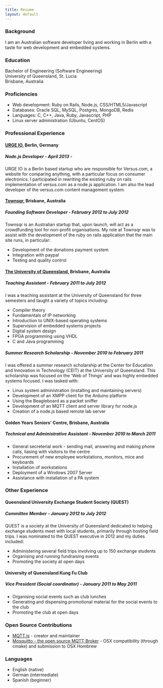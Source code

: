 ```yaml
---
title: Resume
layout: default
---
```


### Background

I am an Australian software developer living and working in
Berlin with a taste for web development and embedded systems.

### Education

Bachelor of Engineering (Software Engineering)  
University of Queensland, St. Lucia  
Brisbane, Australia  

### Proficiencies

* Web development: Ruby on Rails, Node.js, CSS/HTML5/Javascript
* Databases: Oracle SQL, MySQL, Postgres, MongoDB, Redis
* Languages: C, C++, Java, Ruby, Javascript, PHP
* Linux server administration (Ubuntu, CentOS)

### Professional Experience

#### [URGE IO](http://versus.com), Berlin, Germany

##### Node.js Developer - April 2013 -

URGE IO is a Berlin based startup who are responsible for Versus.com,
a website for comparing anything, with a particular focus on consumer
electronics. I participated in rewriting the existing ruby on rails
implementation of versus.com as a node.js application. I am also
the lead developer of the versus.com content management system.

#### [Townsqr](http://townsqr.com.au), Brisbane, Australia

##### Founding Software Developer - February 2012 to July 2012

Townsqr is an Australian startup that, upon launch, will act
as a crowdfunding tool for non-profit organisations. My role
at Townsqr was to assist with the development of the ruby on rails
application that the main site runs, in particular:

* Development of the donations payment system
* Integration with paypal
* Testing and quality control

#### [The University of Queensland](http://uq.edu.au), Brisbane, Australia

##### Teaching Assistant - February 2011 to July 2012

I was a teaching assistant at the University of Queensland for
three semesters and taught a variety of topics including:

* Compiler theory
* Fundamentals of IP networking
* Introduction to UNIX-based operating systems
* Supervision of embedded systems projects
* Digital system design
* FPGA programming using VHDL
* C and Java programming

##### Summer Research Scholarship - November 2010 to February 2011

I was offered a summer research scholarship at the Center for Education 
and Innovation in Technology (CEIT) at the University of Queensland. 
This scholarship was focused on the 'Web of Things' and was highly
embedded systems focused. I was tasked with:

* Linux system administration (installing and maintaining servers)
* Development of an XMPP client for the Arduino platform
* Using the Beagleboard as a packet sniffer
* Development of an MQTT client and server library for node.js
* Creation of a node.js based remote lab server

#### Golden Years Seniors' Centre, Brisbane, Australia

##### Technical and Administrative Assistant - November 2010 to March 2011

* General secreterial work - sending mail, answering and making 
phone calls, liasing with visitors to the centre
* Procurement of new employee workstations, monitors, mice and keyboards
* Installation of workstations
* Deployment of a Windows 2007 Server
* Assistance with installation of a PA system

### Other Experience

#### Queensland University Exchange Student Society (QUEST)

##### Committee Member - January 2012 to July 2012

QUEST is a society at the University of Queensland dedicated to helping exchange students meet with local students, primarily through hosting field trips. I was nominated to the QUEST executive in 2012 and my duties included:

* Administering several field trips involving up to 150 exchange students
* Organising and running fundraising events
* Promoting the society at open days

#### University of Queensland Kung Fu Club

##### Vice President (Social coordinator) - January 2011 to May 2011

* Organising social events such as club lunches
* Generating and dispensing promotional material for the social events to the club
* Promoting the club at open days

### Open Source Contributions

* [MQTT.js](http://github.com/adamvr/MQTT.js) - creator and maintainer
* [Mosquitto - the open source MQTT Broker](http://mosquitto.org) - OSX compatibility (through cmake) and submission to OSX Hombrew

### Languages

* English (native)
* German (intermediate)
* Spanish (beginner)
